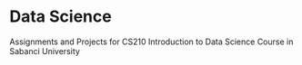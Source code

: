 # Data Science



Assignments and Projects for CS210 Introduction to Data Science Course in Sabanci University
